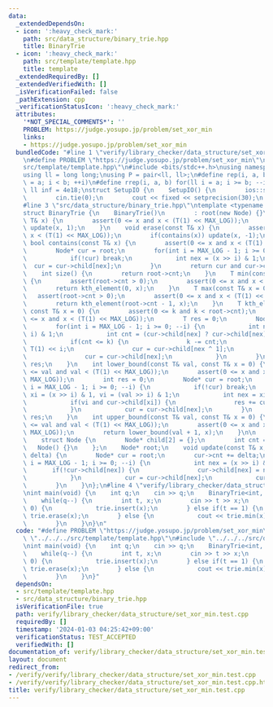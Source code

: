 ```yaml
---
data:
  _extendedDependsOn:
  - icon: ':heavy_check_mark:'
    path: src/data_structure/binary_trie.hpp
    title: BinaryTrie
  - icon: ':heavy_check_mark:'
    path: src/template/template.hpp
    title: template
  _extendedRequiredBy: []
  _extendedVerifiedWith: []
  _isVerificationFailed: false
  _pathExtension: cpp
  _verificationStatusIcon: ':heavy_check_mark:'
  attributes:
    '*NOT_SPECIAL_COMMENTS*': ''
    PROBLEM: https://judge.yosupo.jp/problem/set_xor_min
    links:
    - https://judge.yosupo.jp/problem/set_xor_min
  bundledCode: "#line 1 \"verify/library_checker/data_structure/set_xor_min.test.cpp\"\
    \n#define PROBLEM \"https://judge.yosupo.jp/problem/set_xor_min\"\n#line 2 \"\
    src/template/template.hpp\"\n#include <bits/stdc++.h>\nusing namespace std;\n\
    using ll = long long;\nusing P = pair<ll, ll>;\n#define rep(i, a, b) for(ll i\
    \ = a; i < b; ++i)\n#define rrep(i, a, b) for(ll i = a; i >= b; --i)\nconstexpr\
    \ ll inf = 4e18;\nstruct SetupIO {\n    SetupIO() {\n        ios::sync_with_stdio(0);\n\
    \        cin.tie(0);\n        cout << fixed << setprecision(30);\n    }\n} setup_io;\n\
    #line 3 \"src/data_structure/binary_trie.hpp\"\ntemplate <typename T, int MAX_LOG>\n\
    struct BinaryTrie {\n    BinaryTrie()\n        : root(new Node) {}\n    void insert(const\
    \ T& x) {\n        assert(0 <= x and x < (T(1) << MAX_LOG));\n        if(!contains(x))\
    \ update(x, 1);\n    }\n    void erase(const T& x) {\n        assert(0 <= x and\
    \ x < (T(1) << MAX_LOG));\n        if(contains(x)) update(x, -1);\n    }\n   \
    \ bool contains(const T& x) {\n        assert(0 <= x and x < (T(1) << MAX_LOG));\n\
    \        Node* cur = root;\n        for(int i = MAX_LOG - 1; i >= 0; --i) {\n\
    \            if(!cur) break;\n            int nex = (x >> i) & 1;\n          \
    \  cur = cur->child[nex];\n        }\n        return cur and cur->cnt;\n    }\n\
    \    int size() {\n        return root->cnt;\n    }\n    T min(const T& x = 0)\
    \ {\n        assert(root->cnt > 0);\n        assert(0 <= x and x < (T(1) << MAX_LOG));\n\
    \        return kth_element(0, x);\n    }\n    T max(const T& x = 0) {\n     \
    \   assert(root->cnt > 0);\n        assert(0 <= x and x < (T(1) << MAX_LOG));\n\
    \        return kth_element(root->cnt - 1, x);\n    }\n    T kth_element(int k,\
    \ const T& x = 0) {\n        assert(0 <= k and k < root->cnt);\n        assert(0\
    \ <= x and x < (T(1) << MAX_LOG));\n        T res = 0;\n        Node* cur = root;\n\
    \        for(int i = MAX_LOG - 1; i >= 0; --i) {\n            int nex = (x >>\
    \ i) & 1;\n            int cnt = (cur->child[nex] ? cur->child[nex]->cnt : 0);\n\
    \            if(cnt <= k) {\n                k -= cnt;\n                res +=\
    \ T(1) << i;\n                cur = cur->child[nex ^ 1];\n            } else {\n\
    \                cur = cur->child[nex];\n            }\n        }\n        return\
    \ res;\n    }\n    int lower_bound(const T& val, const T& x = 0) {\n        assert(0\
    \ <= val and val < (T(1) << MAX_LOG));\n        assert(0 <= x and x < (T(1) <<\
    \ MAX_LOG));\n        int res = 0;\n        Node* cur = root;\n        for(int\
    \ i = MAX_LOG - 1; i >= 0; --i) {\n            if(!cur) break;\n            int\
    \ xi = (x >> i) & 1, vi = (val >> i) & 1;\n            int nex = xi xor vi;\n\
    \            if(vi and cur->child[xi]) {\n                res += cur->child[xi]->cnt;\n\
    \            }\n            cur = cur->child[nex];\n        }\n        return\
    \ res;\n    }\n    int upper_bound(const T& val, const T& x = 0) {\n        assert(0\
    \ <= val and val < (T(1) << MAX_LOG));\n        assert(0 <= x and x < (T(1) <<\
    \ MAX_LOG));\n        return lower_bound(val + 1, x);\n    }\n\n   private:\n\
    \    struct Node {\n        Node* child[2] = {};\n        int cnt = 0;\n     \
    \   Node() {}\n    };\n    Node* root;\n    void update(const T& x, const int\
    \ delta) {\n        Node* cur = root;\n        cur->cnt += delta;\n        for(int\
    \ i = MAX_LOG - 1; i >= 0; --i) {\n            int nex = (x >> i) & 1;\n     \
    \       if(!cur->child[nex]) {\n                cur->child[nex] = new Node;\n\
    \            }\n            cur = cur->child[nex];\n            cur->cnt += delta;\n\
    \        }\n    }\n};\n#line 4 \"verify/library_checker/data_structure/set_xor_min.test.cpp\"\
    \nint main(void) {\n    int q;\n    cin >> q;\n    BinaryTrie<int, 30> trie;\n\
    \    while(q--) {\n        int t, x;\n        cin >> t >> x;\n        if(t ==\
    \ 0) {\n            trie.insert(x);\n        } else if(t == 1) {\n           \
    \ trie.erase(x);\n        } else {\n            cout << trie.min(x) << '\\n';\n\
    \        }\n    }\n}\n"
  code: "#define PROBLEM \"https://judge.yosupo.jp/problem/set_xor_min\"\n#include\
    \ \"../../../src/template/template.hpp\"\n#include \"../../../src/data_structure/binary_trie.hpp\"\
    \nint main(void) {\n    int q;\n    cin >> q;\n    BinaryTrie<int, 30> trie;\n\
    \    while(q--) {\n        int t, x;\n        cin >> t >> x;\n        if(t ==\
    \ 0) {\n            trie.insert(x);\n        } else if(t == 1) {\n           \
    \ trie.erase(x);\n        } else {\n            cout << trie.min(x) << '\\n';\n\
    \        }\n    }\n}"
  dependsOn:
  - src/template/template.hpp
  - src/data_structure/binary_trie.hpp
  isVerificationFile: true
  path: verify/library_checker/data_structure/set_xor_min.test.cpp
  requiredBy: []
  timestamp: '2024-01-03 04:25:42+09:00'
  verificationStatus: TEST_ACCEPTED
  verifiedWith: []
documentation_of: verify/library_checker/data_structure/set_xor_min.test.cpp
layout: document
redirect_from:
- /verify/verify/library_checker/data_structure/set_xor_min.test.cpp
- /verify/verify/library_checker/data_structure/set_xor_min.test.cpp.html
title: verify/library_checker/data_structure/set_xor_min.test.cpp
---
```

